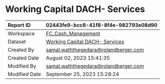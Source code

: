 



# Working Capital DACH- Services

|Report ID|02443fe9-bcc8-41f8-8f4e-982793e08d90|
| :--- | :--- |
|Workspace|[FC_Cash_Management](../Workspaces/FC_Cash_Management.md)|
|Dataset|[Working Capital DACH- Services](../Datasets/Working-Capital-DACH--Services.md)|
|Created By|samal.waththegedara@rolandberger.com|
|Created Date|August 02, 2023 15:41:35|
|Modified By|samal.waththegedara@rolandberger.com|
|Modified Date|September 25, 2023 15:28:24|
